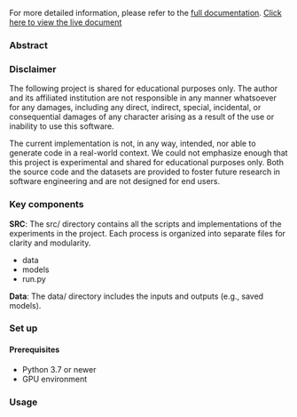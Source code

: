 For more detailed information, please refer to the [full documentation]([[docs/document.pdf](https://emmacyu.github.io/Sleep-stage-segmentation-CNN/)]()).
[Click here to view the live document](https://emmacyu.github.io/Sleep-stage-segmentation-CNN/)

### Abstract


### Disclaimer
The following project is shared for educational purposes only. 
The author and its affiliated institution are not responsible in any manner whatsoever for any damages, 
including any direct, indirect, special, incidental, 
or consequential damages of any character arising as a result of the use or inability to use this software.

The current implementation is not, in any way, intended, nor able to generate code in a real-world context. 
We could not emphasize enough that this project is experimental and shared for educational purposes only. 
Both the source code and the datasets are provided to foster future research in software engineering and are not designed for end users.

### Key components

**SRC**: The src/ directory contains all the scripts and implementations of the experiments in the project. Each process is organized into separate files for clarity and modularity.

- data 
- models  
- run.py  

**Data**: The data/ directory includes the inputs and outputs (e.g., saved models).

### Set up

#### Prerequisites
- Python 3.7 or newer   
- GPU environment

### Usage


